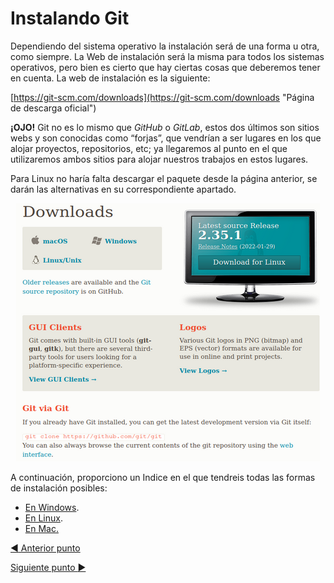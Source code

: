# Instalando Git

Dependiendo del sistema operativo la instalación será de una forma u otra, como siempre. La Web de instalación será la misma para todos los sistemas operativos, pero bien es cierto que hay ciertas cosas que deberemos tener en cuenta. La web de instalación es la siguiente: 

[https://git-scm.com/downloads](https://git-scm.com/downloads "Página de descarga oficial")

**¡OJO!** Git no es lo mismo que *GitHub* o *GitLab*, estos dos últimos son sitios webs y son conocidas como “forjas”, que vendrían a ser lugares en los que alojar proyectos, repositorios, etc; ya llegaremos al punto en el que utilizaremos ambos sitios para alojar nuestros trabajos en estos lugares.

Para Linux no haría falta descargar el paquete desde la página anterior, se darán las alternativas en su correspondiente apartado.

<center>

![Creación de una clase Java en IntelliJ Idea](img/Git10.png)

</center>

A continuación, proporciono un Indice en el que tendreis todas las formas de instalación posibles:

- [En Windows](Instalaciones/1.1%20Git%20en%20Windows.md).
- [En Linux](Instalaciones/1.2%20Git%20en%20Linux.md).
- [En Mac.](Instalaciones/1.3%20Git%20en%20Mac.md)


[:arrow_backward: Anterior punto](0%20-%20Que%20es%20Git.md)    

[Siguiente punto :arrow_forward:](2%20-%20Primeros%20pasos%20con%20Git.md)